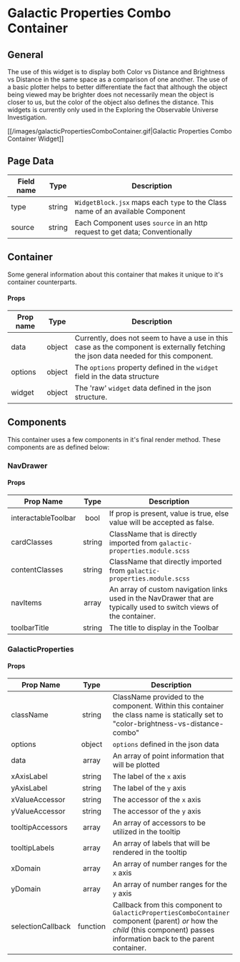 # Galactic Properties Combo Container

## General

The use of this widget is to display both Color vs Distance and Brightness vs Distance in the same space as a comparison of one another.
The use of a basic plotter helps to better differentiate the fact that although the object being viewed may be brighter does not necessarily mean the object is closer to us, but the color of the object also defines the distance. This widgets is currently only used in the Exploring the Observable Universe Investigation.


[[/images/galacticPropertiesComboContainer.gif|Galactic Properties Combo Container Widget]]

## Page Data

| Field name |  Type  | Description                                                                    |
| ---------- | :----: | ------------------------------------------------------------------------------ |
| type       | string | `WidgetBlock.jsx` maps each `type` to the Class name of an available Component |
| source     | string | Each Component uses `source` in an http request to get data; Conventionally    |

## Container

Some general information about this container that makes it unique to it's container counterparts.

#### Props

| Prop name |  Type  | Description                                                                                                                          |
| --------- | :----: | ------------------------------------------------------------------------------------------------------------------------------------ |
| data      | object | Currently, does not seem to have a use in this case as the component is externally fetching the json data needed for this component. |
| options   | object | The `options` property defined in the `widget` field in the data structure                                                           |
| widget    | object | The 'raw' `widget` data defined in the json structure.                                                                               |

## Components

This container uses a few components in it's final render method. These components are as defined below:

### NavDrawer

#### Props

| Prop Name           |  Type  | Description                                                                                                         |
| ------------------- | :----: | ------------------------------------------------------------------------------------------------------------------- |
| interactableToolbar |  bool  | If prop is present, value is true, else value will be accepted as false.                                            |
| cardClasses         | string | ClassName that is directly imported from `galactic-properties.module.scss`                                          |
| contentClasses      | string | ClassName that directly imported from `galactic-properties.module.scss`                                             |
| navItems            | array  | An array of custom navigation links used in the NavDrawer that are typically used to switch views of the container. |
| toolbarTitle        | string | The title to display in the Toolbar                                                                                 |

### GalacticProperties

#### Props

| Prop Name         |   Type   | Description                                                                                                                                                                  |
| ----------------- | :------: | ---------------------------------------------------------------------------------------------------------------------------------------------------------------------------- |
| className         |  string  | ClassName provided to the component. Within this container the class name is statically set to "color-brightness-vs-distance-combo"                                          |
| options           |  object  | `options` defined in the json data                                                                                                                                           |
| data              |  array   | An array of point information that will be plotted                                                                                                                           |
| xAxisLabel        |  string  | The label of the `x` axis                                                                                                                                                    |
| yAxisLabel        |  string  | The label of the `y` axis                                                                                                                                                    |
| xValueAccessor    |  string  | The accessor of the `x` axis                                                                                                                                                 |
| yValueAccessor    |  string  | The accessor of the `y` axis                                                                                                                                                 |
| tooltipAccessors  |  array   | An array of accessors to be utilized in the tooltip                                                                                                                          |
| tooltipLabels     |  array   | An array of labels that will be rendered in the tooltip                                                                                                                      |
| xDomain           |  array   | An array of number ranges for the `x` axis                                                                                                                                   |
| yDomain           |  array   | An array of number ranges for the `y` axis                                                                                                                                   |
| selectionCallback | function | Callback from this component to `GalacticPropertiesComboContainer` component (parent) _or_ how the _child_ (this component) passes information back to the parent container. |
